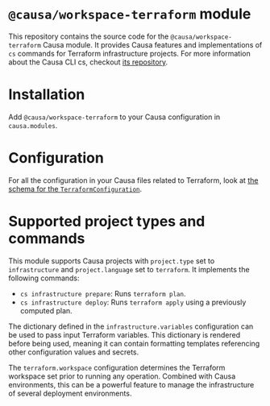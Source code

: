 # `@causa/workspace-terraform` module

This repository contains the source code for the `@causa/workspace-terraform` Causa module. It provides Causa features and implementations of `cs` commands for Terraform infrastructure projects. For more information about the Causa CLI cs, checkout [its repository](https://github.com/causa-io/cli).

# Installation

Add `@causa/workspace-terraform` to your Causa configuration in `causa.modules`.

# Configuration

For all the configuration in your Causa files related to Terraform, look at [the schema for the `TerraformConfiguration`](./src/configurations/terraform.ts).

# Supported project types and commands

This module supports Causa projects with `project.type` set to `infrastructure` and `project.language` set to `terraform`. It implements the following commands:

- `cs infrastructure prepare`: Runs `terraform plan`.
- `cs infrastructure deploy`: Runs `terraform apply` using a previously computed plan.

The dictionary defined in the `infrastructure.variables` configuration can be used to pass input Terraform variables. This dictionary is rendered before being used, meaning it can contain formatting templates referencing other configuration values and secrets.

The `terraform.workspace` configuration determines the Terraform workspace set prior to running any operation. Combined with Causa environments, this can be a powerful feature to manage the infrastructure of several deployment environments.
